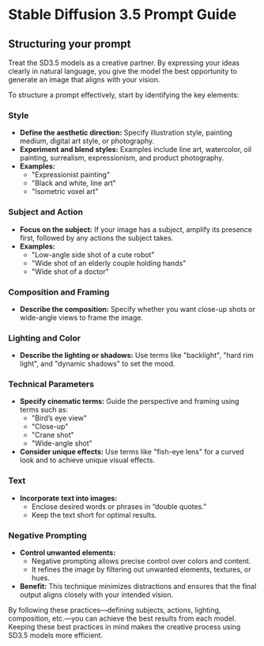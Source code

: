# Stable Diffusion 3.5 Prompt Guide

## Structuring your prompt

Treat the SD3.5 models as a creative partner. By expressing your ideas clearly in natural language, you give the model the best opportunity to generate an image that aligns with your vision.

To structure a prompt effectively, start by identifying the key elements:

### Style
- **Define the aesthetic direction:** Specify illustration style, painting medium, digital art style, or photography.
- **Experiment and blend styles:** Examples include line art, watercolor, oil painting, surrealism, expressionism, and product photography.
- **Examples:**  
  - "Expressionist painting"  
  - "Black and white, line art"  
  - "Isometric voxel art"

### Subject and Action
- **Focus on the subject:** If your image has a subject, amplify its presence first, followed by any actions the subject takes.
- **Examples:**  
  - "Low-angle side shot of a cute robot"  
  - "Wide shot of an elderly couple holding hands"  
  - "Wide shot of a doctor"

### Composition and Framing
- **Describe the composition:** Specify whether you want close-up shots or wide-angle views to frame the image.

### Lighting and Color
- **Describe the lighting or shadows:** Use terms like "backlight", "hard rim light", and "dynamic shadows" to set the mood.

### Technical Parameters
- **Specify cinematic terms:** Guide the perspective and framing using terms such as:
  - "Bird’s eye view"
  - "Close-up"
  - "Crane shot"
  - "Wide-angle shot"
- **Consider unique effects:** Use terms like "fish-eye lens" for a curved look and to achieve unique visual effects.

### Text
- **Incorporate text into images:**  
  - Enclose desired words or phrases in “double quotes.”
  - Keep the text short for optimal results.

### Negative Prompting
- **Control unwanted elements:**  
  - Negative prompting allows precise control over colors and content.
  - It refines the image by filtering out unwanted elements, textures, or hues.
- **Benefit:** This technique minimizes distractions and ensures that the final output aligns closely with your intended vision.

By following these practices—defining subjects, actions, lighting, composition, etc.—you can achieve the best results from each model. Keeping these best practices in mind makes the creative process using SD3.5 models more efficient.
